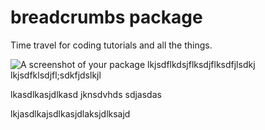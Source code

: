 breadcrumbs package
===================

Time travel for coding tutorials and all the things.

![A screenshot of your package](https://f.cloud.github.com/assets/69169/2290250/c35d867a-a017-11e3-86be-cd7c5bf3ff9b.gif)
lkjsdflkdsjflksdjflksdfjlsdkj
lkjsdfklsdjfl;sdkfjdslkjl

lkasdlkasjdlkasd
jknsdvhds
sdjasdas

lkjasdlkajsdlkasjdlaksjdlksajd
